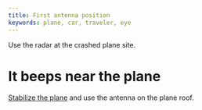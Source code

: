 ```yaml
---
title: First antenna position
keywords: plane, car, traveler, eye
---
```


Use the radar at the crashed plane site.

# It beeps near the plane
[Stabilize the plane](../055-car.md) and use the antenna on the plane roof.
